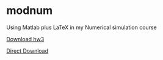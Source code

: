 # modnum
Using Matlab plus LaTeX
in my Numerical simulation course

[Download hw3](https://github.com/pedraza-espitia/salvador/blob/master/Reportes/modnum_t3.pdf)

<a href="https://github.com/pedraza-espitia/salvador/blob/master/Reportes/modnum_t3.pdf" download>Direct Download</a>
